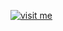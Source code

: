[![visit me](https://hotio.dev/img/visit-me.png "Visit https://hotio.dev/containers/jackett or click me!")](https://hotio.dev/containers/jackett)
